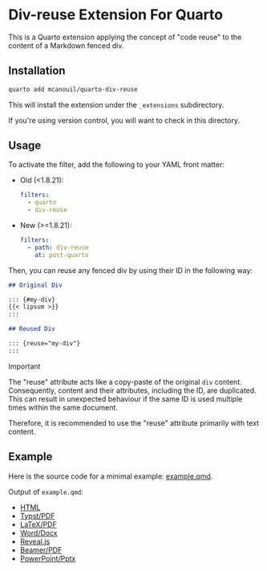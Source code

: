 # Div-reuse Extension For Quarto

This is a Quarto extension applying the concept of "code reuse" to the content of a Markdown fenced div.

## Installation

```bash
quarto add mcanouil/quarto-div-reuse
```

This will install the extension under the `_extensions` subdirectory.

If you're using version control, you will want to check in this directory.

## Usage

To activate the filter, add the following to your YAML front matter:

- Old (<1.8.21):

  ```yml
  filters:
    - quarto
    - div-reuse
  ```

- New (>=1.8.21):

  ```yml
  filters:
    - path: div-reuse
      at: post-quarto
  ```

Then, you can reuse any fenced div by using their ID in the following way:

```markdown
## Original Div

::: {#my-div}
{{< lipsum >}}
:::

## Reused Div

::: {reuse="my-div"}
:::
```

> [!IMPORTANT]
> The "reuse" attribute acts like a copy-paste of the original `div` content.
> Consequently, content and their attributes, including the ID, are duplicated.
> This can result in unexpected behaviour if the same ID is used multiple times within the same document.
>
> Therefore, it is recommended to use the "reuse" attribute primarily with text content.

## Example

Here is the source code for a minimal example: [example.qmd](example.qmd).

Output of `example.qmd`:

- [HTML](https://m.canouil.dev/quarto-div-reuse/)
- [Typst/PDF](https://m.canouil.dev/quarto-div-reuse/div-reuse-typst.pdf)
- [LaTeX/PDF](https://m.canouil.dev/quarto-div-reuse/div-reuse-latex.pdf)
- [Word/Docx](https://m.canouil.dev/quarto-div-reuse/div-reuse-openxml.docx)
- [Reveal.js](https://m.canouil.dev/quarto-div-reuse/div-reuse-revealjs.html)
- [Beamer/PDF](https://m.canouil.dev/quarto-div-reuse/div-reuse-beamer.pdf)
- [PowerPoint/Pptx](https://m.canouil.dev/quarto-div-reuse/div-reuse-pptx.pptx)
